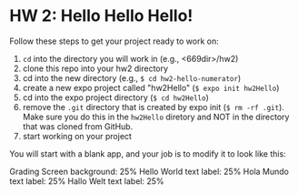 # HW 2: Hello Hello Hello!

Follow these steps to get your project ready to work on:

1. `cd` into  the directory you will work in (e.g., <669dir>/hw2)
2. clone this repo into your hw2 directory
3. cd into the new directory (e.g., `$ cd hw2-hello-numerator`)
4. create a new expo project called "hw2Hello" (`$ expo init hw2Hello`)
5. cd into the expo project directory (`$ cd hw2Hello`)
6. remove the `.git` directory that is created by expo init (`$ rm -rf .git`). Make sure you do this in the `hw2Hello` diretory and NOT in the directory that was cloned from GitHub.
7. start working on your project

You will start with a blank app, and your job is to modify it to look like this:



Grading
Screen background: 25%
Hello World text label: 25%
Hola Mundo text label: 25%
Hallo Welt text label: 25%
